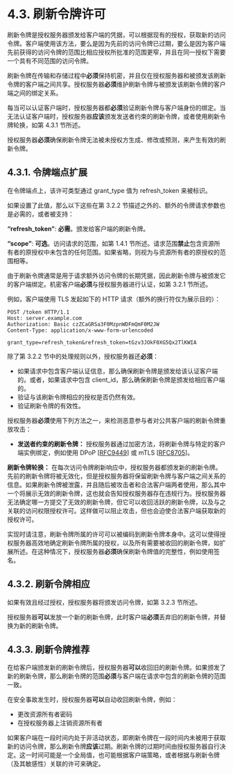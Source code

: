 # 4.3. 刷新令牌许可

刷新令牌是授权服务器颁发给客户端的凭据，可以根据现有的授权，获取新的访问令牌。客户端使用该方法，要么是因为先前的访问令牌已过期，要么是因为客户端先前获得的访问令牌的范围比相应授权所批准的范围更窄，并且在同一授权下需要一个具有不同范围的访问令牌。

刷新令牌在传输和存储过程中**必须**保持机密，并且仅在授权服务器和被颁发该刷新令牌的客户端之间共享。授权服务器**必须**维护刷新令牌与被颁发该刷新令牌的客户端之间的绑定关系。

每当可以认证客户端时，授权服务器都**必须**验证刷新令牌与客户端身份的绑定。当无法认证客户端时，授权服务器**应该**颁发发送者约束的刷新令牌，或者使用刷新令牌轮换，如第 4.3.1 节所述。

授权服务器**必须**确保刷新令牌无法被未授权方生成、修改或预测，来产生有效的刷新令牌。

## 4.3.1. 令牌端点扩展

在令牌端点上，该许可类型通过 grant_type 值为 refresh_token 来被标识。

如果设置了此值，那么以下这些在第 3.2.2 节描述之外的、额外的令牌请求参数也是必需的，或者被支持：

**“refresh_token”**: **必需**。颁发给客户端的刷新令牌。

**“scope”**: **可选**。访问请求的范围，如第 1.4.1 节所述。请求范围**禁止**包含资源所有者的原授权中未包含的任何范围。如果省略，则视为与资源所有者的原授权的范围相等。

由于刷新令牌通常是用于请求额外访问令牌的长期凭据，因此刷新令牌与被颁发它的客户端绑定。机密客户端**必须**与授权服务器进行认证，如第 3.2.1 节所述。

例如，客户端使用 TLS 发起如下的 HTTP 请求（额外的换行符仅为展示目的）：

```http
POST /token HTTP/1.1
Host: server.example.com
Authorization: Basic czZCaGRSa3F0MzpnWDFmQmF0M2JW
Content-Type: application/x-www-form-urlencoded

grant_type=refresh_token&refresh_token=tGzv3JOkF0XG5Qx2TlKWIA
```

除了第 3.2.2 节中的处理规则以外，授权服务器还**必须**：

- 如果请求中包含客户端认证信息，那么确保刷新令牌是颁发给该认证客户端的。或者，如果请求中包含 client_id，那么确保刷新令牌是颁发给相应客户端的。
- 验证与该刷新令牌相应的授权是否仍然有效。
- 验证刷新令牌的有效性。

授权服务器**必须**使用下列方法之一，来检测恶意参与者对公共客户端的刷新令牌重放攻击：

- **发送者约束的刷新令牌：** 授权服务器通过加密方法，将刷新令牌与特定的客户端实例绑定，例如使用 DPoP [[RFC9449](https://www.rfc-editor.org/info/rfc9449)] 或 mTLS [[RFC8705](https://www.rfc-editor.org/info/rfc8705)]。

**刷新令牌轮换：** 在每次访问令牌刷新响应中，授权服务器都颁发新的刷新令牌。先前的刷新令牌将被无效化，但是授权服务器将保留刷新令牌与客户端之间关系的信息。如果刷新令牌被泄露，并且随后被攻击者和合法客户端两者使用，那么其中一个将展示无效的刷新令牌，这也就会告知授权服务器存在违规行为。授权服务器无法确定哪一方提交了无效的刷新令牌，但它可以收回活跃的刷新令牌，以及与之关联的访问权限授权许可。这样做可以阻止攻击，但也会迫使合法客户端获取新的授权许可。

实现时请注意，刷新令牌所属的许可可以被编码到刷新令牌本身中。这可以使得授权服务器高效地确定刷新令牌所属的授权，以及所有需要被收回的刷新令牌，如扩展所述。在这种情况下，授权服务器**必须**确保刷新令牌值的完整性，例如使用签名。

## 4.3.2. 刷新令牌相应

如果有效且经过授权，授权服务器将颁发访问令牌，如第 3.2.3 节所述。

授权服务器**可以**发放一个新的刷新令牌，此时客户端**必须**丢弃旧的刷新令牌，并替换为新的刷新令牌。

## 4.3.3. 刷新令牌推荐

在给客户端颁发新的刷新令牌后，授权服务器**可以**收回旧的刷新令牌。如果颁发了新的刷新令牌，那么刷新令牌的范围**必须**与客户端在请求中包含的刷新令牌的范围一致。

在安全事故发生时，授权服务器**可以**自动收回刷新令牌，例如：

- 更改资源所有者密码
- 在授权服务器上注销资源所有者

如果客户端在一段时间内处于非活动状态，即刷新令牌在一段时间内未被用于获取新的访问令牌，那么刷新令牌**应该**过期。刷新令牌的过期时间由授权服务器自行决定。这一时间可能是一个全局值，也可能根据客户端策略，或者根据与刷新令牌（及其敏感性）关联的许可来确定。
